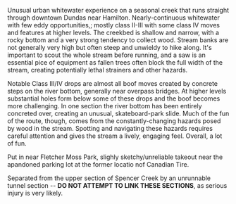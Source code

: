 Unusual urban whitewater experience on a seasonal creek that runs straight through downtown Dundas near Hamilton. Nearly-continuous whitewater with few eddy opportunities,; mostly class II-III with some class IV moves and features at higher levels.  The creekbed is shallow and narrow, with a rocky bottom and a very strong tendency to collect wood. Stream banks are not generally very high but often steep and unwieldy to hike along. It's important to scout the whole stream before running, and a saw is an essential pice of equipment as fallen trees often block the full width of the stream, creating potentially lethal strainers and other hazards. 

Notable Class III/IV drops are almost all boof moves created by concrete steps on the river bottom, generally near overpass bridges. At higher levels substantial holes form below some of these drops and the boof becomes more challenging. In one section the river bottom has been entirely concreted over, creating an unusual, skateboard-park slide. Much of the fun of the route, though, comes from the constantly-changing hazards posed by wood in the stream. Spotting and navigating these hazards requires careful attention and gives the stream a lively, engaging feel. Overall, a lot of fun.

Put in near Fletcher Moss Park, slighly sketchy/unreliable takeout near the apandoned parking lot at the former locatio nof Canadian Tire.

Separated from the upper section of Spencer Creek by an unrunnable tunnel section -- **DO NOT ATTEMPT TO LINK THESE SECTIONS**, as serious injury is very likely. 
